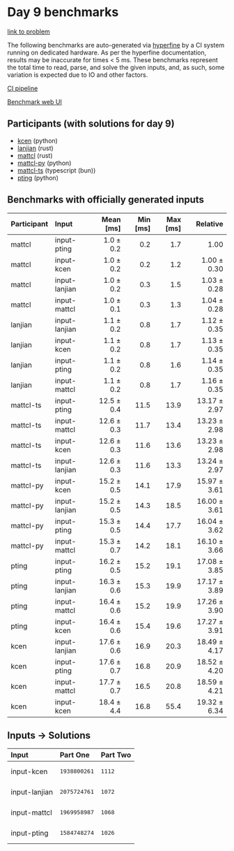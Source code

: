 # Day 9 benchmarks

[link to problem](https://adventofcode.com/2023/day/9)

The following benchmarks are auto-generated via
[hyperfine](https://github.com/sharkdp/hyperfine) by a CI system running on
dedicated hardware. As per the hyperfine documentation, results may be
inaccurate for times < 5 ms. These benchmarks represent the total time to read,
parse, and solve the given inputs, and, as such, some variation is expected due
to IO and other factors.

[CI pipeline](http://ci.papercode.net:8080/teams/main/pipelines/aoc2023)

[Benchmark web UI](https://aoc.ancalagon.black)


## Participants (with solutions for day 9)

- [kcen](https://github.com/kcen/aoc2023) (python)
- [lanjian](https://github.com/lanjian/aoc-2023) (rust)
- [mattcl](https://github.com/mattcl/aoc2023) (rust)
- [mattcl-py](https://github.com/mattcl/aoc2023-py) (python)
- [mattcl-ts](https://github.com/mattcl/aoc2023-js) (typescript (bun))
- [pting](https://github.com/pting/aoc2023) (python)


## Benchmarks with officially generated inputs

| Participant | Input | Mean [ms] | Min [ms] | Max [ms] | Relative |
|:---|:---|---:|---:|---:|---:|
| mattcl | input-pting | 1.0 ± 0.2 | 0.2 | 1.7 | 1.00 |
| mattcl | input-kcen | 1.0 ± 0.2 | 0.2 | 1.2 | 1.00 ± 0.30 |
| mattcl | input-lanjian | 1.0 ± 0.2 | 0.3 | 1.5 | 1.03 ± 0.28 |
| mattcl | input-mattcl | 1.0 ± 0.1 | 0.3 | 1.3 | 1.04 ± 0.28 |
| lanjian | input-lanjian | 1.1 ± 0.2 | 0.8 | 1.7 | 1.12 ± 0.35 |
| lanjian | input-kcen | 1.1 ± 0.2 | 0.8 | 1.7 | 1.13 ± 0.35 |
| lanjian | input-pting | 1.1 ± 0.2 | 0.8 | 1.6 | 1.14 ± 0.35 |
| lanjian | input-mattcl | 1.1 ± 0.2 | 0.8 | 1.7 | 1.16 ± 0.35 |
| mattcl-ts | input-pting | 12.5 ± 0.4 | 11.5 | 13.9 | 13.17 ± 2.97 |
| mattcl-ts | input-mattcl | 12.6 ± 0.3 | 11.7 | 13.4 | 13.23 ± 2.98 |
| mattcl-ts | input-kcen | 12.6 ± 0.3 | 11.6 | 13.6 | 13.23 ± 2.98 |
| mattcl-ts | input-lanjian | 12.6 ± 0.3 | 11.6 | 13.3 | 13.24 ± 2.97 |
| mattcl-py | input-kcen | 15.2 ± 0.5 | 14.1 | 17.9 | 15.97 ± 3.61 |
| mattcl-py | input-lanjian | 15.2 ± 0.5 | 14.3 | 18.5 | 16.00 ± 3.61 |
| mattcl-py | input-pting | 15.3 ± 0.5 | 14.4 | 17.7 | 16.04 ± 3.62 |
| mattcl-py | input-mattcl | 15.3 ± 0.7 | 14.2 | 18.1 | 16.10 ± 3.66 |
| pting | input-pting | 16.2 ± 0.5 | 15.2 | 19.1 | 17.08 ± 3.85 |
| pting | input-lanjian | 16.3 ± 0.6 | 15.3 | 19.9 | 17.17 ± 3.89 |
| pting | input-mattcl | 16.4 ± 0.6 | 15.2 | 19.9 | 17.26 ± 3.90 |
| pting | input-kcen | 16.4 ± 0.6 | 15.4 | 19.6 | 17.27 ± 3.91 |
| kcen | input-lanjian | 17.6 ± 0.6 | 16.9 | 20.3 | 18.49 ± 4.17 |
| kcen | input-pting | 17.6 ± 0.7 | 16.8 | 20.9 | 18.52 ± 4.20 |
| kcen | input-mattcl | 17.7 ± 0.7 | 16.5 | 20.8 | 18.59 ± 4.21 |
| kcen | input-kcen | 18.4 ± 4.4 | 16.8 | 55.4 | 19.32 ± 6.34 |


## Inputs -> Solutions

| Input | Part One | Part Two |
|:---|:---|:---|
|input-kcen|<pre>1938800261</pre>|<pre>1112</pre>|
|input-lanjian|<pre>2075724761</pre>|<pre>1072</pre>|
|input-mattcl|<pre>1969958987</pre>|<pre>1068</pre>|
|input-pting|<pre>1584748274</pre>|<pre>1026</pre>|